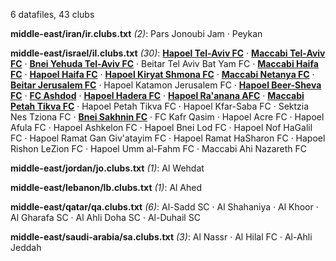 6 datafiles, 43 clubs

**middle-east/iran/ir.clubs.txt** _(2)_:  Pars Jonoubi Jam · Peykan

**middle-east/israel/il.clubs.txt** _(30)_:  **[Hapoel Tel-Aviv FC](https://en.wikipedia.org/wiki/Hapoel_Tel_Aviv_F.C.)** · **[Maccabi Tel-Aviv FC](https://en.wikipedia.org/wiki/Maccabi_Tel_Aviv_F.C.)** · **[Bnei Yehuda Tel-Aviv FC](https://en.wikipedia.org/wiki/Bnei_Yehuda_Tel_Aviv_F.C.)** · Beitar Tel Aviv Bat Yam FC · **[Maccabi Haifa FC](https://en.wikipedia.org/wiki/Maccabi_Haifa_F.C.)** · **[Hapoel Haifa FC](https://en.wikipedia.org/wiki/Hapoel_Haifa_F.C.)** · **[Hapoel Kiryat Shmona FC](https://en.wikipedia.org/wiki/Hapoel_Ironi_Kiryat_Shmona_F.C.)** · **[Maccabi Netanya FC](https://en.wikipedia.org/wiki/Maccabi_Netanya_F.C.)** · **[Beitar Jerusalem FC](https://en.wikipedia.org/wiki/Beitar_Jerusalem_F.C.)** · Hapoel Katamon Jerusalem FC · **[Hapoel Beer-Sheva FC](https://en.wikipedia.org/wiki/Hapoel_Be'er_Sheva_F.C.)** · **[FC Ashdod](https://en.wikipedia.org/wiki/F.C._Ashdod)** · **[Hapoel Hadera FC](https://en.wikipedia.org/wiki/Hapoel_Hadera_F.C.)** · **[Hapoel Ra'anana AFC](https://en.wikipedia.org/wiki/Hapoel_Ra'anana_A.F.C.)** · **[Maccabi Petah Tikva FC](https://en.wikipedia.org/wiki/Maccabi_Petah_Tikva_F.C.)** · Hapoel Petah Tikva FC · Hapoel Kfar-Saba FC · Sektzia Nes Tziona FC · **[Bnei Sakhnin FC](https://en.wikipedia.org/wiki/Bnei_Sakhnin_F.C.)** · FC Kafr Qasim · Hapoel Acre FC · Hapoel Afula FC · Hapoel Ashkelon FC · Hapoel Bnei Lod FC · Hapoel Nof HaGalil FC · Hapoel Ramat Gan Giv'atayim FC · Hapoel Ramat HaSharon FC · Hapoel Rishon LeZion FC · Hapoel Umm al-Fahm FC · Maccabi Ahi Nazareth FC

**middle-east/jordan/jo.clubs.txt** _(1)_:  Al Wehdat

**middle-east/lebanon/lb.clubs.txt** _(1)_:  Al Ahed

**middle-east/qatar/qa.clubs.txt** _(6)_:  Al-Sadd SC · Al Shahaniya · Al Khoor · Al Gharafa SC · Al Ahli Doha SC · Al-Duhail SC

**middle-east/saudi-arabia/sa.clubs.txt** _(3)_:  Al Nassr · Al Hilal FC · Al-Ahli Jeddah

